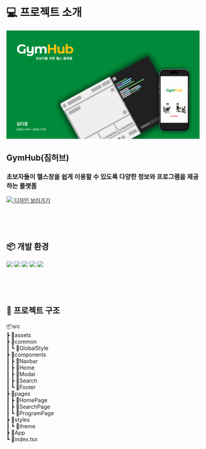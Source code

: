 # 💻 프로젝트 소개

<img src="/public/img/cover.png">

<h2>GymHub(짐허브)</h2>
<h3>초보자들이 헬스장을 쉽게 이용할 수 있도록 다양한 정보와 프로그램을 제공하는 플랫폼</h3>

<a href="https://www.figma.com/design/yFtuV2DZJvVsZcMORgvghA/GymHub?node-id=0-1&t=q1VkB5gbxdRH4IAo-1">
  <img src="https://img.shields.io/badge/Figma-F24E1E.svg?style=flat&logo=Figma&logoColor=white">
  <span>디자인 보러가기</span>
</a>

<br><br><br>

## 📦 개발 환경

<span>
  <img src="https://img.shields.io/badge/React-1572B6?style=flat&logo=react&logoColor=white">
  <img src="https://img.shields.io/badge/TypeScript-3178C6?style=flat&logo=typescript&logoColor=white">
  <img src="https://img.shields.io/badge/React_Router-CA4245?style=flat&logo=React-Router&logoColor=white">
  <img src="https://img.shields.io/badge/Emotion-DB7093?style=flat&logo=emotion&logoColor=white">
  <img src="https://img.shields.io/badge/Material%20UI-007FFF?style=flat&logo=mui&logoColor=white">
</span>

<br>


<br><br><br>

## 📂 프로젝트 구조

📦src<br>
┣ 📂assets<br>
┣ 📂common<br>
┃ ┗ 📜GlobalStyle<br>
┣ 📂components<br>
┃ ┣ 📂Navbar<br>
┃ ┣ 📂Home<br>
┃ ┣ 📂Modal<br>
┃ ┣ 📂Search<br>
┃ ┗ 📂Footer<br>
┣ 📂pages<br>
┃ ┣ 📜HomePage<br>
┃ ┣ 📜SearchPage<br>
┃ ┗ 📜ProgramPage<br>
┣ 📂styles<br>
┃ ┗ 📜theme<br>
┣ 📜App<br>
┗ 📜index.tsx<br>

<br><br><br>
